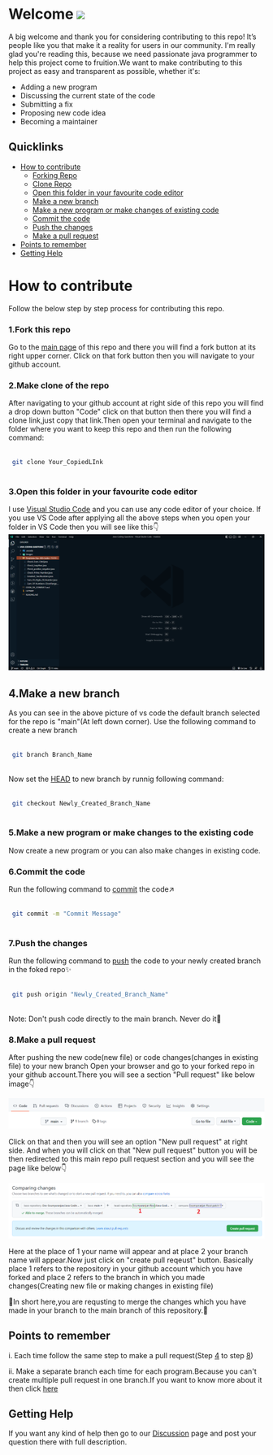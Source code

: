 # Welcome <img src="https://github.com/TheDudeThatCode/TheDudeThatCode/blob/master/Assets/Hi.gif" width="29px">

A big welcome and thank you for considering contributing to this repo! It’s people like you that make it a reality for users in our community.
I'm really glad you're reading this, because we need passionate java programmer to help this project come to fruition.We want to make contributing to 
this project as easy and transparent as possible, whether it's:

- Adding a new program
- Discussing the current state of the code
- Submitting a fix
- Proposing new code idea
- Becoming a maintainer


## Quicklinks

* [How to contribute](#How-to-contribute)
    * [Forking Repo](#1.Fork-this-repo)
    * [Clone Repo](#2.Make-clone-of-the-repo)
    * [Open this folder in your favourite code editor](#3.Open-this-folder-in-your-favourite-code-editor)
    * [Make a new branch](#4.Make-a-new-branch)
    * [Make a new program or make changes of existing code](###5.Make-a-new-program-or-make-changes-of-existing-code)
    * [Commit the code](#6.Commit-the-code)
    * [Push the changes](#7.Push-the-changes)
    * [Make a pull request](#8.Make-a-pull-request)
* [Points to remember](#Points-to-remember)
* [Getting Help](#getting-help)

# How to contribute

Follow the below step by step process for contributing this repo.

### 1.Fork this repo

Go to the [main page](https://github.com/Dev-Soumyaranjan/Java-Coding-Questions) of this repo and there you will find a fork button at its right upper corner. Click
on that fork button then you will navigate to your github account.

### 2.Make clone of the repo

After navigating to your github account at right side of this repo you will find a drop down button "Code" click on that button then there you will find a clone link,just
copy that link.Then open your terminal and navigate to the folder where you want to keep this repo and then run the following command:

```bash

 git clone Your_CopiedLInk
 
```

### 3.Open this folder in your favourite code editor

I use [Visual Studio Code](https://code.visualstudio.com/download) and you can use any code editor of your choice.
If you use VS Code after applying all the above steps when you open your folder in VS Code then you will see like this👇
<img src="https://github.com/Dev-Soumyaranjan/Dev-Soumyaranjan/blob/main/Assets/vs%20code.png" alt="VS code">

## 4.Make a new branch

As you can see in the above picture of vs code the default branch selected for the repo is "main"(At left down corner).
Use the following command to create a new branch

```bash

 git branch Branch_Name
 
```

Now set the [HEAD](https://stackoverflow.com/questions/2304087/what-is-head-in-git#:~:text=The%20HEAD%20in%20Git%20is,the%20next%20commit%20you%20do.) to new branch by runnig following command:


```bash

 git checkout Newly_Created_Branch_Name
 
```


### 5.Make a new program or make changes to the existing code

Now create a new program or you can also make changes in existing code.


### 6.Commit the code

Run the following command to [commit](https://en.wikipedia.org/wiki/Commit_(version_control)) the code↗️

```bash

 git commit -m "Commit Message"
 
```

### 7.Push the changes

Run the following command to [push](https://en.wikipedia.org/wiki/Commit_(version_control)) the code to your newly created branch in the foked repo✨

```bash

 git push origin "Newly_Created_Branch_Name"
 
```

Note: Don't push code directly to the main branch. Never do it🚫

### 8.Make a pull request

After pushing the new code(new file) or code changes(changes in existing file) to your new branch
Open your browser and go to your forked repo in your github account.There you will see a section "Pull request" like below image👇

<img src="https://github.com/Dev-Soumyaranjan/Dev-Soumyaranjan/blob/main/Assets/Repo_Menu.png" alt="Repo_Menu">

Click on that and then you will see an option "New pull request" at right side. And when you will click on that "New pull request" button you will be then
redirected to this main repo pull request section and you will see the page like below👇

<img src="https://github.com/Dev-Soumyaranjan/Dev-Soumyaranjan/blob/main/Assets/Pull%20request.png" alt="Pull request">

Here at the place of 1 your name will appear and at place 2 your branch name will appear.Now just click on "create pull reqeust" button.
Basically place 1 refers to the repository in your github account which you have forked and place 2 refers to the branch in which you made changes(Creating new file
or making changes in existing file)

🚀In short here,you are requsting to merge the changes which you have made in your branch to the main branch of this repository.🚀

## Points to remember

i. Each time follow the same step to make a pull request(Step [4](###4.Make-a-new-branch) to step [8](###8.Make-a-pull-request))

ii. Make a separate branch each time for each program.Because you can't create multiple pull request in one branch.If you want to know more about it then click [here](https://www.youtube.com/watch?v=apGV9Kg7ics?&t=2785)


## Getting Help

If you want any kind of help then go to our [Discussion](https://github.com/Dev-Soumyaranjan/Java-Coding-Questions/discussions) page and post your question there
with full description.
